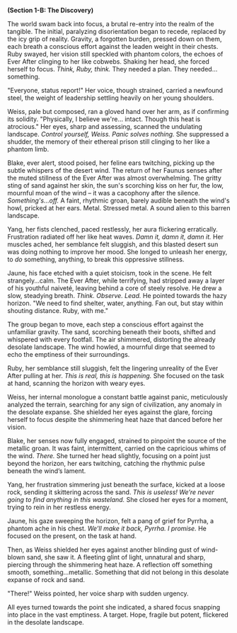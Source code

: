 **(Section 1-B: The Discovery)**

The world swam back into focus, a brutal re-entry into the realm of the tangible.  The initial, paralyzing disorientation began to recede, replaced by the icy grip of reality.  Gravity, a forgotten burden, pressed down on them, each breath a conscious effort against the leaden weight in their chests. Ruby swayed, her vision still speckled with phantom colors, the echoes of Ever After clinging to her like cobwebs.  Shaking her head, she forced herself to focus. *Think, Ruby, think.*  They needed a plan. They needed… something.

"Everyone, status report!" Her voice, though strained, carried a newfound steel, the weight of leadership settling heavily on her young shoulders.

Weiss, pale but composed, ran a gloved hand over her arm, as if confirming its solidity. "Physically, I believe we're… intact. Though this heat is atrocious." Her eyes, sharp and assessing, scanned the undulating landscape.  *Control yourself, Weiss. Panic solves nothing.* She suppressed a shudder, the memory of their ethereal prison still clinging to her like a phantom limb.

Blake, ever alert, stood poised, her feline ears twitching, picking up the subtle whispers of the desert wind. The return of her Faunus senses after the muted stillness of the Ever After was almost overwhelming. The gritty sting of sand against her skin, the sun's scorching kiss on her fur, the low, mournful moan of the wind – it was a cacophony after the silence.  *Something's…off.*  A faint, rhythmic groan, barely audible beneath the wind's howl, pricked at her ears.  Metal. Stressed metal. A sound alien to this barren landscape.

Yang, her fists clenched, paced restlessly, her aura flickering erratically.  Frustration radiated off her like heat waves.  *Damn it, damn it, damn it.*  Her muscles ached, her semblance felt sluggish, and this blasted desert sun was doing nothing to improve her mood.  She longed to unleash her energy, to *do* something, anything, to break this oppressive stillness.

Jaune, his face etched with a quiet stoicism, took in the scene. He felt strangely…calm. The Ever After, while terrifying, had stripped away a layer of his youthful naiveté, leaving behind a core of steely resolve.  He drew a slow, steadying breath. *Think. Observe. Lead.* He pointed towards the hazy horizon. "We need to find shelter, water, anything. Fan out, but stay within shouting distance. Ruby, with me."

The group began to move, each step a conscious effort against the unfamiliar gravity.  The sand, scorching beneath their boots, shifted and whispered with every footfall.  The air shimmered, distorting the already desolate landscape.  The wind howled, a mournful dirge that seemed to echo the emptiness of their surroundings.

Ruby, her semblance still sluggish, felt the lingering unreality of the Ever After pulling at her.  *This is real, this is happening.* She focused on the task at hand, scanning the horizon with weary eyes.

Weiss, her internal monologue a constant battle against panic, meticulously analyzed the terrain, searching for any sign of civilization, any anomaly in the desolate expanse. She shielded her eyes against the glare, forcing herself to focus despite the shimmering heat haze that danced before her vision.

Blake, her senses now fully engaged, strained to pinpoint the source of the metallic groan.  It was faint, intermittent, carried on the capricious whims of the wind.  *There.* She turned her head slightly, focusing on a point just beyond the horizon, her ears twitching, catching the rhythmic pulse beneath the wind’s lament.

Yang, her frustration simmering just beneath the surface, kicked at a loose rock, sending it skittering across the sand. *This is useless! We’re never going to find anything in this wasteland.*  She closed her eyes for a moment, trying to rein in her restless energy.

Jaune, his gaze sweeping the horizon, felt a pang of grief for Pyrrha, a phantom ache in his chest. *We’ll make it back, Pyrrha. I promise.* He focused on the present, on the task at hand.

Then, as Weiss shielded her eyes against another blinding gust of wind-blown sand, she saw it.  A fleeting glint of light, unnatural and sharp, piercing through the shimmering heat haze.  A reflection off something smooth, something…metallic. Something that did not belong in this desolate expanse of rock and sand.

"There!" Weiss pointed, her voice sharp with sudden urgency.

All eyes turned towards the point she indicated, a shared focus snapping into place in the vast emptiness.  A target.  Hope, fragile but potent, flickered in the desolate landscape.


